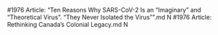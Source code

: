 #1976
Article: “Ten Reasons Why SARS-CoV-2 Is an “Imaginary” and “Theoretical Virus”. “They Never Isolated the Virus””.md N
#1976
Article: Rethinking Canada’s Colonial Legacy.md N
